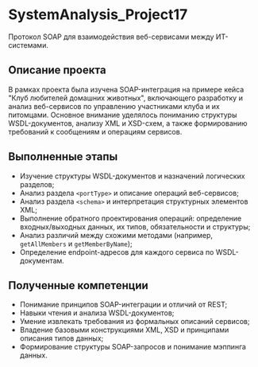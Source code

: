 # SystemAnalysis_Project17
Протокол SOAP для взаимодействия веб-сервисами между ИТ-системами.

## Описание проекта
В рамках проекта была изучена SOAP-интеграция на примере кейса "Клуб любителей домашних животных", включающего разработку и анализ веб-сервисов по управлению участниками клуба и их питомцами. Основное внимание уделялось пониманию структуры WSDL-документов, анализу XML и XSD-схем, а также формированию требований к сообщениям и операциям сервисов.

## Выполненные этапы
- Изучение структуры WSDL-документов и назначений логических разделов;
- Анализ раздела `<portType>` и описание операций веб-сервисов;
- Анализ раздела `<schema>` и интерпретация структурных элементов XML;
- Выполнение обратного проектирования операций: определение входных/выходных данных, их типов, обязательности и структуры;
- Анализ различий между схожими методами (например, `getAllMembers` и `getMemberByName`);
- Определение endpoint-адресов для каждого сервиса по WSDL-документам.

## Полученные компетенции
- Понимание принципов SOAP-интеграции и отличий от REST;
- Навыки чтения и анализа WSDL-документов;
- Умение извлекать требования из формальных описаний сервисов;
- Владение базовыми конструкциями XML, XSD и принципами описания типов данных;
- Формирование структуры SOAP-запросов и понимание мэппинга данных.